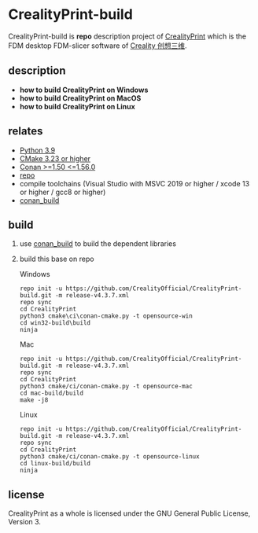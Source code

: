 CrealityPrint-build
=======

CrealityPrint-build is **repo** description project of [CrealityPrint](https://github.com/CrealityOfficial/CrealityPrint) which is the FDM desktop FDM-slicer software of [Creality 创想三维](https://www.creality.cn/).

## description

- **how to build CrealityPrint on Windows**
- **how to build CrealityPrint on MacOS**
- **how to build CrealityPrint on Linux**

relates
-------------

- [Python 3.9](https://www.python.org/)
- [CMake 3.23 or higher](https://cmake.org/)
- [Conan >=1.50 <=1.56.0](https://conan.io/)
- [repo](https://source.android.com/docs/setup/create/repo?hl=zh-cn)
- compile toolchains  (Visual Studio with MSVC 2019 or higher / xcode 13 or higher / gcc8 or higher)
- [conan_build](https://github.com/CrealityOfficial/conan_build) 

## build 

1. use [conan_build](https://github.com/CrealityOfficial/conan_build) to build the dependent  libraries

2. build this base on repo

   Windows

   ```Shell
   repo init -u https://github.com/CrealityOfficial/CrealityPrint-build.git -m release-v4.3.7.xml 
   repo sync
   cd CrealityPrint
   python3 cmake\ci\conan-cmake.py -t opensource-win
   cd win32-build\build
   ninja
   ```

   Mac

   ```Shell
   repo init -u https://github.com/CrealityOfficial/CrealityPrint-build.git -m release-v4.3.7.xml 
   repo sync
   cd CrealityPrint
   python3 cmake/ci/conan-cmake.py -t opensource-mac
   cd mac-build/build
   make -j8
   ```

   Linux

   ```Shell
   repo init -u https://github.com/CrealityOfficial/CrealityPrint-build.git -m release-v4.3.7.xml 
   repo sync
   cd CrealityPrint
   python3 cmake/ci/conan-cmake.py -t opensource-linux
   cd linux-build/build
   ninja
   ```

license
-------

CrealityPrint as a whole is licensed under the GNU General Public License, Version 3.
